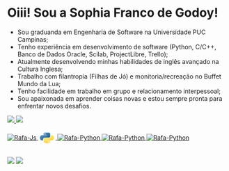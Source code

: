 # Oiii! Sou a Sophia Franco de Godoy!
- Sou graduanda em Engenharia de Software na Universidade PUC Campinas;
- Tenho experiência em desenvolvimento de software (Python, C/C++, Banco de Dados Oracle, Scilab, ProjectLibre, Trello);
- Atualmente desenvolvendo minhas habilidades de inglês avançado na Cultura Inglesa;
- Trabalho com filantropia (Filhas de Jó) e monitoria/recreação no Buffet Mundo da Lua;
- Tenho facilidade em trabalho em grupo e relacionamento interpessoal;
- Sou apaixonada em aprender coisas novas e estou sempre pronta para enfrentar novos desafios.

 <div>
  <a href="https://github.com/sophiagodoy">
  <img height="180em" src="https://github-readme-stats.vercel.app/api?username=sophiagodoy&show_icons=true&theme=dracula&include_all_commits=true&count_private=true"/>
  <img height="180em" src="https://github-readme-stats.vercel.app/api/top-langs/?username=sophiagodoy&layout=compact&langs_count=16&theme=dracula"/>         
</div>

<div style="display: inline_block"><br>
 <img align="center" alt="Rafa-Js" height="30" width="40" src="https://cdn.jsdelivr.net/gh/devicons/devicon@latest/icons/oracle/oracle-original.svg">
 <img align="center" alt="Rafa-Python" height="30" width="40" src="https://raw.githubusercontent.com/devicons/devicon/master/icons/python/python-original.svg">
 <img align="center" alt="Rafa-Python" height="30" width="40" src="https://cdn.jsdelivr.net/gh/devicons/devicon@latest/icons/trello/trello-original.svg">
 <img align="center" alt="Rafa-Python" height="30" width="40"  src="https://cdn.jsdelivr.net/gh/devicons/devicon@latest/icons/cplusplus/cplusplus-original.svg" />
 <img align="center" alt="Rafa-Python" height="30" width="40"  src="https://cdn.jsdelivr.net/gh/devicons/devicon@latest/icons/c/c-line.svg" />
          
</div>
      
##
 
<div> 
  <a href = "mailto:sophiagodoy.profisisonal@gmail.com"><img src="https://img.shields.io/badge/-Gmail-%23333?style=for-the-badge&logo=gmail&logoColor=white" target="_blank"></a>
  <a href="https://www.linkedin.com/in/sophia-franco-de-godoy/" target="_blank"><img src="https://img.shields.io/badge/-LinkedIn-%230077B5?style=for-the-badge&logo=linkedin&logoColor=white" target="_blank"></a> 
  
